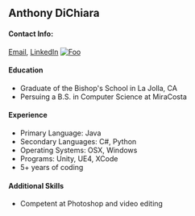 ## Anthony DiChiara

#### Contact Info:
[Email](mailto:avdichiara@gmail.com), [LinkedIn](https://www.linkedin.com/in/anthony-dichiara-41a318138/)
<a href="mailto:avdichiara@gmail.com" rel="some text">![Foo](https://png.icons8.com/color/1600/gmail.png=250x250)</a>

#### Education
- Graduate of the Bishop's School in La Jolla, CA
- Persuing a B.S. in Computer Science at MiraCosta

#### Experience
- Primary Language: Java
- Secondary Languages: C#, Python
- Operating Systems: OSX, Windows
- Programs: Unity, UE4, XCode
- 5+ years of coding

#### Additional Skills
- Competent at Photoshop and video editing

